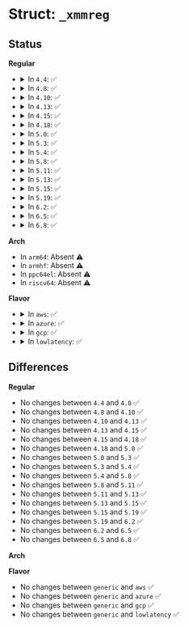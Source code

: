 # Struct: <code>_xmmreg</code>

## Status
<b>Regular</b>
<ul>
<li>
<details>
<summary>In <code>4.4</code>: ✅</summary>

```c
struct _xmmreg {
    __u32 element[4];
};
```
</details>
</li>
<li>
<details>
<summary>In <code>4.8</code>: ✅</summary>

```c
struct _xmmreg {
    __u32 element[4];
};
```
</details>
</li>
<li>
<details>
<summary>In <code>4.10</code>: ✅</summary>

```c
struct _xmmreg {
    __u32 element[4];
};
```
</details>
</li>
<li>
<details>
<summary>In <code>4.13</code>: ✅</summary>

```c
struct _xmmreg {
    __u32 element[4];
};
```
</details>
</li>
<li>
<details>
<summary>In <code>4.15</code>: ✅</summary>

```c
struct _xmmreg {
    __u32 element[4];
};
```
</details>
</li>
<li>
<details>
<summary>In <code>4.18</code>: ✅</summary>

```c
struct _xmmreg {
    __u32 element[4];
};
```
</details>
</li>
<li>
<details>
<summary>In <code>5.0</code>: ✅</summary>

```c
struct _xmmreg {
    __u32 element[4];
};
```
</details>
</li>
<li>
<details>
<summary>In <code>5.3</code>: ✅</summary>

```c
struct _xmmreg {
    __u32 element[4];
};
```
</details>
</li>
<li>
<details>
<summary>In <code>5.4</code>: ✅</summary>

```c
struct _xmmreg {
    __u32 element[4];
};
```
</details>
</li>
<li>
<details>
<summary>In <code>5.8</code>: ✅</summary>

```c
struct _xmmreg {
    __u32 element[4];
};
```
</details>
</li>
<li>
<details>
<summary>In <code>5.11</code>: ✅</summary>

```c
struct _xmmreg {
    __u32 element[4];
};
```
</details>
</li>
<li>
<details>
<summary>In <code>5.13</code>: ✅</summary>

```c
struct _xmmreg {
    __u32 element[4];
};
```
</details>
</li>
<li>
<details>
<summary>In <code>5.15</code>: ✅</summary>

```c
struct _xmmreg {
    __u32 element[4];
};
```
</details>
</li>
<li>
<details>
<summary>In <code>5.19</code>: ✅</summary>

```c
struct _xmmreg {
    __u32 element[4];
};
```
</details>
</li>
<li>
<details>
<summary>In <code>6.2</code>: ✅</summary>

```c
struct _xmmreg {
    __u32 element[4];
};
```
</details>
</li>
<li>
<details>
<summary>In <code>6.5</code>: ✅</summary>

```c
struct _xmmreg {
    __u32 element[4];
};
```
</details>
</li>
<li>
<details>
<summary>In <code>6.8</code>: ✅</summary>

```c
struct _xmmreg {
    __u32 element[4];
};
```
</details>
</li>
</ul>
<b>Arch</b>
<ul>
<li>
In <code>arm64</code>: Absent ⚠️
</li>
<li>
In <code>armhf</code>: Absent ⚠️
</li>
<li>
In <code>ppc64el</code>: Absent ⚠️
</li>
<li>
In <code>riscv64</code>: Absent ⚠️
</li>
</ul>
<b>Flavor</b>
<ul>
<li>
<details>
<summary>In <code>aws</code>: ✅</summary>

```c
struct _xmmreg {
    __u32 element[4];
};
```
</details>
</li>
<li>
<details>
<summary>In <code>azure</code>: ✅</summary>

```c
struct _xmmreg {
    __u32 element[4];
};
```
</details>
</li>
<li>
<details>
<summary>In <code>gcp</code>: ✅</summary>

```c
struct _xmmreg {
    __u32 element[4];
};
```
</details>
</li>
<li>
<details>
<summary>In <code>lowlatency</code>: ✅</summary>

```c
struct _xmmreg {
    __u32 element[4];
};
```
</details>
</li>
</ul>

## Differences
<b>Regular</b>
<ul>
<li>
No changes between <code>4.4</code> and <code>4.8</code> ✅
</li>
<li>
No changes between <code>4.8</code> and <code>4.10</code> ✅
</li>
<li>
No changes between <code>4.10</code> and <code>4.13</code> ✅
</li>
<li>
No changes between <code>4.13</code> and <code>4.15</code> ✅
</li>
<li>
No changes between <code>4.15</code> and <code>4.18</code> ✅
</li>
<li>
No changes between <code>4.18</code> and <code>5.0</code> ✅
</li>
<li>
No changes between <code>5.0</code> and <code>5.3</code> ✅
</li>
<li>
No changes between <code>5.3</code> and <code>5.4</code> ✅
</li>
<li>
No changes between <code>5.4</code> and <code>5.8</code> ✅
</li>
<li>
No changes between <code>5.8</code> and <code>5.11</code> ✅
</li>
<li>
No changes between <code>5.11</code> and <code>5.13</code> ✅
</li>
<li>
No changes between <code>5.13</code> and <code>5.15</code> ✅
</li>
<li>
No changes between <code>5.15</code> and <code>5.19</code> ✅
</li>
<li>
No changes between <code>5.19</code> and <code>6.2</code> ✅
</li>
<li>
No changes between <code>6.2</code> and <code>6.5</code> ✅
</li>
<li>
No changes between <code>6.5</code> and <code>6.8</code> ✅
</li>
</ul>
<b>Arch</b>
<ul>
</ul>
<b>Flavor</b>
<ul>
<li>
No changes between <code>generic</code> and <code>aws</code> ✅
</li>
<li>
No changes between <code>generic</code> and <code>azure</code> ✅
</li>
<li>
No changes between <code>generic</code> and <code>gcp</code> ✅
</li>
<li>
No changes between <code>generic</code> and <code>lowlatency</code> ✅
</li>
</ul>

